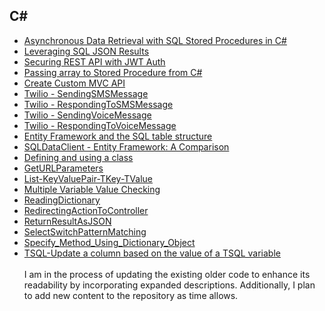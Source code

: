 ## C#
- [Asynchronous Data Retrieval with SQL Stored Procedures in C#](https://github.com/seandrewsr/code/blob/main/AsyncSQLDataRetrieval.pdf)
- [Leveraging SQL JSON Results](https://github.com/seandrewsr/code/blob/main/WorkingWithSQLJSONResults.pdf)
- [Securing REST API with JWT Auth](https://github.com/seandrewsr/code/blob/main/SecuringRESTAPIJWTAuthAES-EncryptedKeys.pdf)
- [Passing array to Stored Procedure from C#](https://github.com/seandrewsr/code/blob/main/PassingArrayToSP_XML.pdf)
- [Create Custom MVC API](https://github.com/seandrewsr/code/blob/main/Creating%20a%20Custom%20MVC%20API%20for%20Managing%20Patient%20Prescriptions%20with%20Twilio%20Integration.pdf)
- [Twilio - SendingSMSMessage](Twilio/SendingSMSMessage.pdf)
- [Twilio - RespondingToSMSMessage](Twilio/RespondingToSMSMessage.pdf)
- [Twilio - SendingVoiceMessage](Twilio/SendingVoiceMessage.pdf)
- [Twilio - RespondingToVoiceMessage](Twilio/RespondingToVoiceMessage.pdf)
- [Entity Framework and the SQL table structure](Entity%20Framework%20and%20the%20SQL%20table%20structure.pdf)
- [SQLDataClient - Entity Framework: A Comparison](https://github.com/seandrewsr/code/blob/main/SQLDataClient_EntityFramework.pdf)
- [Defining and using a class](https://github.com/seandrewsr/code/blob/main/DefiningAndUsingClasses.pdf)
- [GetURLParameters](GetURLParameters.pdf)
- [List-KeyValuePair-TKey-TValue](List-KeyValuePair-TKey-TValue.pdf)
- [Multiple Variable Value Checking](Multiple%20Variable%20Value%20Checking.pdf)
- [ReadingDictionary](ReadingDictionary.pdf)
- [RedirectingActionToController](RedirectingActionToController.pdf)
- [ReturnResultAsJSON](ReturnResultAsJSON.pdf)
- [SelectSwitchPatternMatching](SelectSwitchPatternMatching.pdf)
- [Specify_Method_Using_Dictionary_Object](Specify_Method_Using_Dictionary_Object.pdf)
- [TSQL-Update a column based on the value of a TSQL variable](TSQL-Update%20a%20column%20based%20on%20the%20value%20of%20a%20TSQL%20variable.pdf)
<br><br>
I am in the process of updating the existing older code to enhance its readability by incorporating expanded descriptions. Additionally, I plan to add new content to the repository as time allows.
<br><br>
